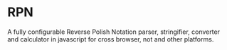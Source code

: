 # RPN
A fully configurable Reverse Polish Notation parser, stringifier, converter and calculator in javascript for cross browser, not and other platforms.
